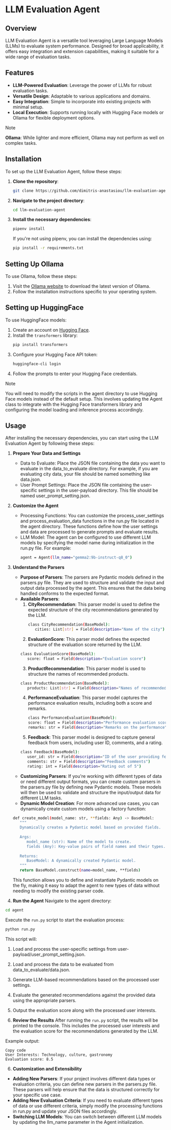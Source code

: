 # LLM Evaluation Agent


## Overview

LLM Evaluation Agent is a versatile tool leveraging Large Language Models (LLMs) to evaluate system performance. Designed for broad applicability, it offers easy integration and extension capabilities, making it suitable for a wide range of evaluation tasks.



## Features

- **LLM-Powered Evaluation**: Leverage the power of LLMs for robust evaluation tasks.
- **Versatile Design**: Adaptable to various applications and domains.
- **Easy Integration**: Simple to incorporate into existing projects with minimal setup.
- **Local Execution**: Supports running locally with Hugging Face models or Ollama for flexible deployment options.

> [!NOTE]
> **Ollama**: While lighter and more efficient, Ollama may not perform as well on complex tasks.



## Installation

To set up the LLM Evaluation Agent, follow these steps:

1. **Clone the repository**:

   ```sh
   git clone https://github.com/dimitris-anastasiou/llm-evaluation-agent.git
   ```
2. **Navigate to the project directory**:

   ```sh
   cd llm-evaluation-agent
   ```

3. **Install the necessary dependencies**:
   ```sh
   pipenv install
   ```
   If you're not using pipenv, you can install the dependencies using:
      ```sh
      pip install -r requirements.txt
      ```



## Setting Up Ollama

To use Ollama, follow these steps:
1. Visit the [Ollama website](https://www.ollama.com/) to download the latest version of Ollama.
2. Follow the installation instructions specific to your operating system.



## Setting up HuggingFace

To use HuggingFace models:
1. Create an account on [Hugging Face](https://huggingface.co/).
2. Install the `transformers` library:
   ```sh
   pip install transformers
   ```
3. Configure your Hugging Face API token:
   ```sh
   huggingface-cli login
   ```
4. Follow the prompts to enter your Hugging Face credentials.

>[!Note]
> You will need to modify the scripts in the agent directory to use Hugging Face models instead of the default setup. This involves updating the Agent class to integrate with the Hugging Face transformers library and configuring the model loading and inference process accordingly.



## Usage

After installing the necessary dependencies, you can start using the LLM Evaluation Agent by following these steps:

1. **Prepare Your Data and Settings**
   - Data to Evaluate: Place the JSON file containing the data you want to evaluate in the data_to_evaluate directory. For example, if you are evaluating city data, your file should be named something like data.json.
   - User Prompt Settings: Place the JSON file containing the user-specific settings in the user-payload directory. This file should be named user_prompt_setting.json.

2. **Customize the Agent**
   - Processing Functions: You can customize the process_user_settings and process_evaluation_data functions in the run.py file located in the agent directory. These functions define how the user settings and data are processed to generate prompts and evaluate results.
   - LLM Model: The agent can be configured to use different LLM models by specifying the model name during initialization in the run.py file. For example:
      ```sh
      agent = Agent(llm_name="gemma2:9b-instruct-q8_0")
      ```

3. **Understand the Parsers**
   - **Purpose of Parsers**: The parsers are Pydantic models defined in the parsers.py file. They are used to structure and validate the input and output data processed by the agent. This ensures that the data being handled conforms to the expected format.
   - **Available Parsers**:
      1. **CityRecommendation**: This parser model is used to define the expected structure of the city recommendations generated by the LLM.
         ```sh
         class CityRecommendation(BaseModel):
            cities: List[str] = Field(description="Name of the city")
         ```
      2. **EvaluationScore**: This parser model defines the expected structure of the evaluation score returned by the LLM.
      ```sh
      class EvaluationScore(BaseModel):
         score: float = Field(description="Evaluation score")
      ```
      3. **ProductRecommendation**: This parser model is used to structure the names of recommended products.
      ```sh
      class ProductRecommendation(BaseModel):
         products: List[str] = Field(description="Names of recommended products")
      ```
      4. **PerformanceEvaluation**: This parser model captures the performance evaluation results, including both a score and remarks.
         ```sh     
         class PerformanceEvaluation(BaseModel):
         score: float = Field(description="Performance evaluation score")
         remarks: str = Field(description="Remarks on the performance")
         ```
      5. **Feedback**: This parser model is designed to capture general feedback from users, including user ID, comments, and a rating.
      ```sh
      class Feedback(BaseModel):
         user_id: str = Field(description="ID of the user providing feedback")
         comments: str = Field(description="Feedback comments")
         rating: int = Field(description="Rating out of 5")
      ```
   - **Customizing Parsers**: If you're working with different types of data or need different output formats, you can create custom parsers in the parsers.py file by defining new Pydantic models. These models will then be used to validate and structure the input/output data for different LLM tasks.
   - **Dynamic Model Creation**: For more advanced use cases, you can dynamically create custom models using a factory function:
   ```sh
   def create_model(model_name: str, **fields: Any) -> BaseModel:
      """
      Dynamically creates a Pydantic model based on provided fields.
      
      Args:
         model_name (str): Name of the model to create.
         fields (Any): Key-value pairs of field names and their types.
      
      Returns:
         BaseModel: A dynamically created Pydantic model.
      """
      return BaseModel.construct(name=model_name, **fields)
   ```
   This function allows you to define and instantiate Pydantic models on the fly, making it easy to adapt the agent to new types of data without needing to modify the existing parser code.

4. **Run the Agent**
Navigate to the agent directory:
```sh
cd agent
```
Execute the `run.py` script to start the evaluation process:
```sh
python run.py
```
This script will:
1. Load and process the user-specific settings from user-payload/user_prompt_setting.json.
2. Load and process the data to be evaluated from data_to_evaluate/data.json.
3. Generate LLM-based recommendations based on the processed user settings.
4. Evaluate the generated recommendations against the provided data using the appropriate parsers.
5. Output the evaluation score along with the processed user interests.

5. **Review the Results**
After running the `run.py` script, the results will be printed to the console. This includes the processed user interests and the evaluation score for the recommendations generated by the LLM.

Example output:
```plaintext
Copy code
User Interests: Technology, culture, gastronomy
Evaluation score: 8.5
```

6. **Customization and Extensibility**
- **Adding New Parsers**: If your project involves different data types or evaluation criteria, you can define new parsers in the parsers.py file. These parsers will help ensure that the data is structured correctly for your specific use case.
- **Adding New Evaluation Criteria**: If you need to evaluate different types of data or use different criteria, simply modify the processing functions in run.py and update your JSON files accordingly.
- **Switching LLM Models**: You can switch between different LLM models by updating the llm_name parameter in the Agent initialization.